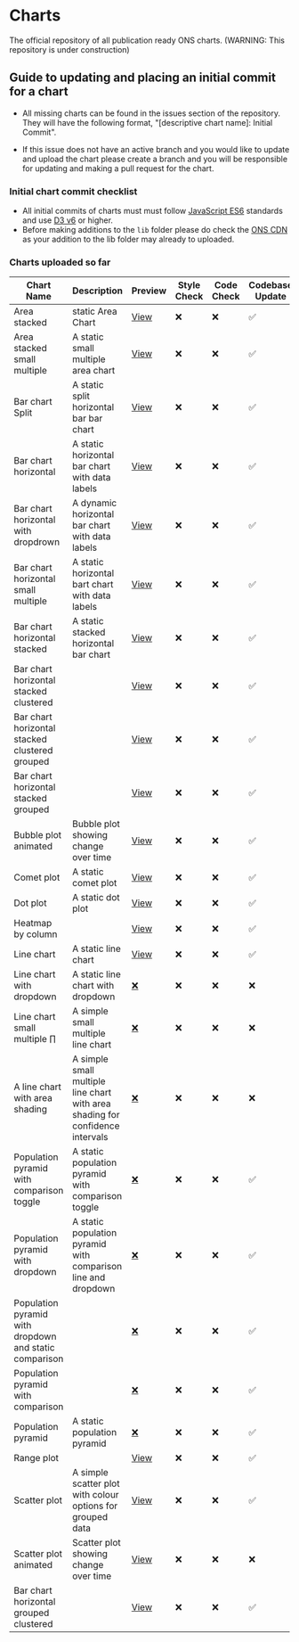 # Charts

The official repository of all publication ready ONS charts. (WARNING: This repository is under construction)

## Guide to updating and placing an initial commit for a chart

- All missing charts can be found in the issues section of the repository. They will have the following format, "[descriptive chart name]: Initial Commit".

- If this issue does not have an active branch and you would like to update and upload the chart please create a branch and you will be responsible for updating and making a pull request for the chart.

### Initial chart commit checklist

- All initial commits of charts must must follow [JavaScript ES6](https://www.w3schools.com/js/js_es6.asp) standards and use [D3 v6](https://observablehq.com/@d3/d3v6-migration-guide) or higher.
- Before making additions to the `lib` folder please do check the [ONS CDN](https://github.com/ONSdigital/cdn.ons.gov.uk-vendor) as your addition to the lib folder may already to uploaded.

### Charts uploaded so far

| Chart Name                                             | Description                                                                   | Preview                                                                                    | Style Check | Code Check | Codebase Update |
| ------------------------------------------------------ | ----------------------------------------------------------------------------- | ------------------------------------------------------------------------------------------ | ----------- | ---------- | --------------- |
| Area stacked                                           | static Area Chart                                                             | [View](https://onsvisual.github.io/Charts/stacked-area/)                                   | ❌           | ❌          | ✅               |
| Area stacked small multiple                            | A static small multiple area chart                                            | [View](https://onsvisual.github.io/Charts/stacked-area-sm/)                                | ❌           | ❌          | ✅               |
| Bar chart Split                                        | A static split horizontal bar bar chart                                       | [View](https://onsvisual.github.io/Charts/bar-chart-horizontal-split/)                     | ❌           | ❌          | ✅               |
| Bar chart horizontal                                   | A static horizontal bar chart with data labels                                | [View](https://onsvisual.github.io/Charts/bar-chart-horizontal/)                           | ❌           | ❌          | ✅               |
| Bar chart horizontal with dropdrown                    | A dynamic horizontal bar chart with data labels                               | [View](https://onsvisual.github.io/Charts/bar-chart-horizontal-with-dropdown/)             | ❌           | ❌          | ✅               |
| Bar chart horizontal small multiple                    | A static horizontal bart chart with data labels                               | [View](https://onsvisual.github.io/Charts/bar-chart-horizontal-stacked-sm/)                | ❌           | ❌          | ✅               |
| Bar chart horizontal stacked                           | A static stacked horizontal bar chart                                         | [View](https://onsvisual.github.io/Charts/bar-chart-horizontal-stacked-sm/)                | ❌           | ❌          | ✅               |
| Bar chart horizontal stacked clustered                 |                                                                               | [View](https://onsvisual.github.io/Charts/bar-chart-horizontal-stacked-clustered/)         | ❌           | ❌          | ✅               |
| Bar chart horizontal stacked clustered grouped         |                                                                               | [View](https://onsvisual.github.io/Charts/bar-chart-horizontal-stacked-clustered-grouped/) | ❌           | ❌          | ✅               |
| Bar chart horizontal stacked grouped                   |                                                                               | [View](https://onsvisual.github.io/Charts/bar-chart-horizontal-stacked-grouped/)           | ❌           | ❌          | ✅               |
| Bubble plot animated                                   | Bubble plot showing change over time                                          | [View](https://onsvisual.github.io/Charts/bubble-chart-animated)                           | ❌           | ❌          | ✅               |
| Comet plot                                             | A static comet plot                                                           | [View](https://onsvisual.github.io/Charts/comet-plot/)                                     | ❌           | ❌          | ✅               |
| Dot plot                                               | A static dot plot                                                             | [View](https://onsvisual.github.io/Charts/dot-plot/)                                       | ❌           | ❌          | ✅               |
| Heatmap by column                                      |                                                                               | [View](https://onsvisual.github.io/Charts/heatmap/)                                        | ❌           | ❌          | ✅               |
| Line chart                                             | A static line chart                                                           | [View](https://onsvisual.github.io/Charts/line-chart/)                                     | ❌           | ❌          | ✅               |
| Line chart with dropdown                               | A static line chart with dropdown                                             | [❌]()                                                                                      | ❌           | ❌          | ❌               |
| Line chart small multiple       ∏                      | A simple small multiple line chart                                            | [❌]()                                                                                      | ❌           | ❌          | ❌               |
| A line chart with area shading                         | A simple small multiple line chart with area shading for confidence intervals | [❌]()                                                                                      | ❌           | ❌          | ❌               |
| Population pyramid with comparison toggle              | A static population pyramid with comparison toggle                            | [❌]()                                                                                      | ❌           | ❌          | ✅               |
| Population pyramid with dropdown                       | A static population pyramid with comparison line and dropdown                 | [❌]()                                                                                      | ❌           | ❌          | ✅               |
| Population pyramid with dropdown and static comparison |                                                                               | [❌]()                                                                                      | ❌           | ❌          | ✅               |
| Population pyramid with comparison                     |                                                                               | [❌]()                                                                                      | ❌           | ❌          | ✅               |
| Population pyramid                                     | A static population pyramid                                                   | [❌]()                                                                                      | ❌           | ❌          | ✅               |
| Range plot                                             |                                                                               | [View](https://onsvisual.github.io/Charts/range-plot/)                                     | ❌           | ❌          | ✅               |
| Scatter plot                                           | A simple scatter plot with colour options for grouped data                    | [View](https://onsvisual.github.io/Charts/scatter-plot/)                                   | ❌           | ❌          | ✅               |
| Scatter plot animated                                  | Scatter plot showing change over time                                         | [View](https://onsvisual.github.io/Charts/scatter-plot-animated/)                          | ❌           | ❌          | ❌               |
| Bar chart horizontal grouped clustered                 |                                                                               | [View](https://onsvisual.github.io/Charts/bar-chart-horizontal-grouped-clustered/)         | ❌           | ❌          | ✅               |